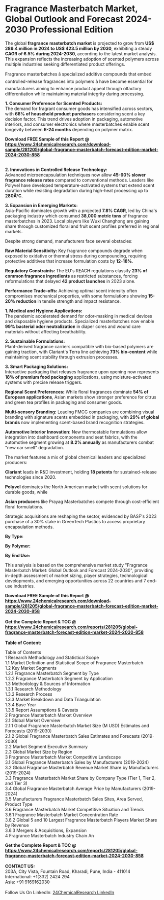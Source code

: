 <h1>Fragrance Masterbatch Market, Global Outlook and Forecast 2024-2030 Professional Edition</h1><p>The global <strong>fragrance masterbatch market</strong> is projected to grow from <strong>US$ 289.4 million in 2024 to US$ 423.5 million by 2030</strong>, exhibiting a steady <strong>CAGR of 6.5% during 2024-2030</strong>, according to the latest market analysis. This expansion reflects the increasing adoption of scented polymers across multiple industries seeking differentiated product offerings.</p><p>Fragrance masterbatches â specialized additive compounds that embed controlled-release fragrances into polymers â have become essential for manufacturers aiming to enhance product appeal through olfactory differentiation while maintaining material integrity during processing.</p><p><strong>1. Consumer Preference for Scented Products:</strong><br>
The demand for fragrant consumer goods has intensified across sectors, with <strong>68% of household product purchasers</strong> considering scent a key decision factor. This trend drives adoption in packaging, automotive interiors, and consumer electronics where masterbatches enable scent longevity between <strong>6-24 months</strong> depending on polymer matrix.</p><div><b>Download FREE Sample of this Report @ 
            <a href="https://www.24chemicalresearch.com/download-sample/281205/global-fragrance-masterbatch-forecast-edition-market-2024-2030-858">
            https://www.24chemicalresearch.com/download-sample/281205/global-fragrance-masterbatch-forecast-edition-market-2024-2030-858</a></b></div><br><p><strong>2. Innovations in Controlled Release Technology:</strong><br>
Advanced microencapsulation techniques now allow <strong>45-60% slower fragrance release rates</strong> compared to conventional methods. Leaders like Polyvel have developed temperature-activated systems that extend scent duration while resisting degradation during high-heat processing up to <strong>280Â°C</strong>.</p><p><strong>3. Expansion in Emerging Markets:</strong><br>
Asia-Pacific dominates growth with a projected <strong>7.8% CAGR</strong>, led by China's packaging industry which consumed <strong>38,000 metric tons</strong> of fragrance masterbatches in 2023. Local players like Wuxi Changhong are gaining share through customized floral and fruit scent profiles preferred in regional markets.</p><p>Despite strong demand, manufacturers face several obstacles:</p><p><strong>Raw Material Sensitivity:</strong> Key fragrance compounds degrade when exposed to oxidative or thermal stress during compounding, requiring protective additives that increase formulation costs by <strong>12-18%</strong>.</p><p><strong>Regulatory Constraints:</strong> The EU's REACH regulations classify <strong>23% of common fragrance ingredients</strong> as restricted substances, forcing reformulations that delayed <strong>42 product launches</strong> in 2023 alone.</p><p><strong>Performance Trade-offs:</strong> Achieving optimal scent intensity often compromises mechanical properties, with some formulations showing <strong>15-20% reduction</strong> in tensile strength and impact resistance.</p><p><strong>1. Medical and Hygiene Applications:</strong><br>
The pandemic accelerated demand for odor-masking in medical devices and disposable hygiene products. Specialized masterbatches now enable <strong>99% bacterial odor neutralization</strong> in diaper cores and wound care materials without affecting breathability.</p><p><strong>2. Sustainable Formulations:</strong><br>
Plant-derived fragrance carriers compatible with bio-based polymers are gaining traction, with Clariant's Terra line achieving <strong>73% bio-content</strong> while maintaining scent stability through extrusion processes.</p><p><strong>3. Smart Packaging Solutions:</strong><br>
Interactive packaging that releases fragrance upon opening now represents <strong>18% of premium food packaging</strong> applications, using moisture-activated systems with precise release triggers.</p><p><strong>Regional Scent Preferences:</strong> While floral fragrances dominate <strong>54% of European applications</strong>, Asian markets show stronger preference for citrus and green tea profiles in packaging and consumer goods.</p><p><strong>Multi-sensory Branding:</strong> Leading FMCG companies are combining visual branding with signature scents embedded in packaging, with <strong>29% of global brands</strong> now implementing scent-based brand recognition strategies.</p><p><strong>Automotive Interior Innovation:</strong> New thermostable formulations allow integration into dashboard components and seat fabrics, with the automotive segment growing at <strong>8.2% annually</strong> as manufacturers combat "new car smell" degradation.</p><p>The market features a mix of global chemical leaders and specialized producers:</p><p><strong>Clariant</strong> leads in R&amp;D investment, holding <strong>18 patents</strong> for sustained-release technologies since 2020.</p><p><strong>Polyvel</strong> dominates the North American market with scent solutions for durable goods, while</p><p><strong>Asian producers</strong> like Prayag Masterbatches compete through cost-efficient floral formulations.</p><p>Strategic acquisitions are reshaping the sector, evidenced by BASF's 2023 purchase of a 30% stake in GreenTech Plastics to access proprietary encapsulation methods.</p><p><strong>By Type:</strong></p><p><strong>By Polymer:</strong></p><p><strong>By End Use:</strong></p><p>This analysis is based on the comprehensive market study "Fragrance Masterbatch Market: Global Outlook and Forecast 2024-2030", providing in-depth assessment of market sizing, player strategies, technological developments, and emerging opportunities across 22 countries and 7 end-use industries.</p><div><b>Download FREE Sample of this Report @ 
            <a href="https://www.24chemicalresearch.com/download-sample/281205/global-fragrance-masterbatch-forecast-edition-market-2024-2030-858">
            https://www.24chemicalresearch.com/download-sample/281205/global-fragrance-masterbatch-forecast-edition-market-2024-2030-858</a></b></div><br><div><b>Get the Complete Report & TOC @ 
            <a href="https://www.24chemicalresearch.com/reports/281205/global-fragrance-masterbatch-forecast-edition-market-2024-2030-858">
            https://www.24chemicalresearch.com/reports/281205/global-fragrance-masterbatch-forecast-edition-market-2024-2030-858</a></b></div><br>
            <b>Table of Content:</b><p>Table of Contents<br />
 1 Research Methodology and Statistical Scope<br />
 1.1 Market Definition and Statistical Scope of Fragrance Masterbatch<br />
 1.2 Key Market Segments<br />
 1.2.1 Fragrance Masterbatch Segment by Type<br />
 1.2.2 Fragrance Masterbatch Segment by Application<br />
 1.3 Methodology & Sources of Information<br />
 1.3.1 Research Methodology<br />
 1.3.2 Research Process<br />
 1.3.3 Market Breakdown and Data Triangulation<br />
 1.3.4 Base Year<br />
 1.3.5 Report Assumptions & Caveats<br />
 2 Fragrance Masterbatch Market Overview<br />
 2.1 Global Market Overview<br />
 2.1.1 Global Fragrance Masterbatch Market Size (M USD) Estimates and Forecasts (2019-2030)<br />
 2.1.2 Global Fragrance Masterbatch Sales Estimates and Forecasts (2019-2030)<br />
 2.2 Market Segment Executive Summary<br />
 2.3 Global Market Size by Region<br />
 3 Fragrance Masterbatch Market Competitive Landscape<br />
 3.1 Global Fragrance Masterbatch Sales by Manufacturers (2019-2024)<br />
 3.2 Global Fragrance Masterbatch Revenue Market Share by Manufacturers (2019-2024)<br />
 3.3 Fragrance Masterbatch Market Share by Company Type (Tier 1, Tier 2, and Tier 3)<br />
 3.4 Global Fragrance Masterbatch Average Price by Manufacturers (2019-2024)<br />
 3.5 Manufacturers Fragrance Masterbatch Sales Sites, Area Served, Product Type<br />
 3.6 Fragrance Masterbatch Market Competitive Situation and Trends<br />
 3.6.1 Fragrance Masterbatch Market Concentration Rate<br />
 3.6.2 Global 5 and 10 Largest Fragrance Masterbatch Players Market Share by Revenue<br />
 3.6.3 Mergers & Acquisitions, Expansion<br />
 4 Fragrance Masterbatch Industry Chain An</p><div><b>Get the Complete Report & TOC @ 
            <a href="https://www.24chemicalresearch.com/reports/281205/global-fragrance-masterbatch-forecast-edition-market-2024-2030-858">
            https://www.24chemicalresearch.com/reports/281205/global-fragrance-masterbatch-forecast-edition-market-2024-2030-858</a></b></div><br><b>CONTACT US:</b><br>
            203A, City Vista, Fountain Road, Kharadi, Pune, India - 411014<br>
            International: +1(332) 2424 294<br>
            Asia: +91 9169162030 <br><br>
            Follow Us On LinkedIn: <a href="https://www.linkedin.com/company/24chemicalresearch/">24ChemicalResearch LinkedIn</a>